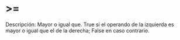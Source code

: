# >=

Descripción: Mayor o igual que. True si el operando de la izquierda es mayor o igual que el de la derecha; False en caso contrario.